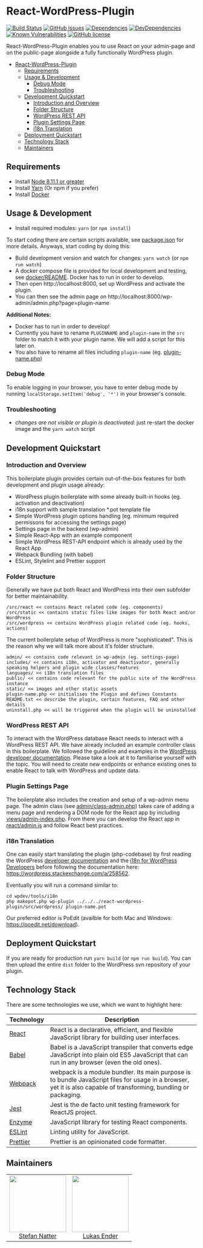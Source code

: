 # React-WordPress-Plugin

[![Build Status](https://travis-ci.org/natterstefan/react-wordpress-plugin.svg?branch=master)](https://travis-ci.org/natterstefan/react-wordpress-plugin)
[![GitHub issues](https://img.shields.io/github/issues/natterstefan/react-wordpress-plugin.svg)](https://github.com/natterstefan/react-wordpress-plugin/issues)
[![Dependencies](https://img.shields.io/david/natterstefan/react-wordpress-plugin.svg)](https://github.com/natterstefan/react-wordpress-plugin/blob/master/package.json)
[![DevDependencies](https://img.shields.io/david/dev/natterstefan/react-wordpress-plugin.svg)](https://github.com/natterstefan/react-wordpress-plugin/blob/master/package.json)
[![Known Vulnerabilities](https://snyk.io/test/github/natterstefan/react-wordpress-plugin/badge.svg)](https://snyk.io/test/github/natterstefan/react-wordpress-plugin)
[![GitHub license](https://img.shields.io/github/license/natterstefan/react-wordpress-plugin.svg)](https://github.com/natterstefan/react-wordpress-plugin/blob/master/LICENCE)

React-WordPress-Plugin enables you to use React on your admin-page
and on the public-page alongside a fully functionally WordPress plugin.

<!-- TOC -->

* [React-WordPress-Plugin](#react-wordpress-plugin)
  * [Requirements](#requirements)
  * [Usage & Development](#usage--development)
    * [Debug Mode](#debug-mode)
    * [Troubleshooting](#troubleshooting)
  * [Development Quickstart](#development-quickstart)
    * [Introduction and Overview](#introduction-and-overview)
    * [Folder Structure](#folder-structure)
    * [WordPress REST API](#wordpress-rest-api)
    * [Plugin Settings Page](#plugin-settings-page)
    * [i18n Translation](#i18n-translation)
  * [Deployment Quickstart](#deployment-quickstart)
  * [Technology Stack](#technology-stack)
  * [Maintainers](#maintainers)

<!-- /TOC -->

## Requirements

* Install [Node 8.11.1 or greater](https://nodejs.org)
* Install [Yarn](https://yarnpkg.com/en/docs/install) (Or npm if you prefer)
* Install [Docker](https://www.docker.com/get-docker)

## Usage & Development

* Install required modules: `yarn` (or `npm install`)

To start coding there are certain scripts available, see [package.json](package.json)
for more details. Anyways, start coding by doing this:

* Build development version and watch for changes: `yarn watch` (or `npm run watch`)
* A docker compose file is provided for local development and testing, see
  [docker/README](docker/README.md). Docker has to run in order to develop.
* Then open http://localhost:8000, set up WordPress and activate the plugin.
* You can then see the admin page on http://localhost:8000/wp-admin/admin.php?page=plugin-name

**Additional Notes:**

* Docker has to run in order to develop!
* Currently you have to rename `PLUGINNAME` and `plugin-name` in the `src` folder
  to match it with your plugin name. We will add a script for this later on.
* You also have to rename all files including `plugin-name`
  (eg. [plugin-name.php](src/wordpress/plugin-name.php))

### Debug Mode

To enable logging in your browser, you have to enter debug mode by running
`localStorage.setItem('debug', '*')` in your browser's console.

### Troubleshooting

* _changes are not visible or plugin is deactivated_: just re-start the docker image
  and the `yarn watch` script

## Development Quickstart

### Introduction and Overview

This boilerplate plugin provides certain out-of-the-box features for both development
and plugin usage already:

* WordPress plugin boilerplate with some already built-in hooks (eg. activation
  and deactivation)
* i18n support with sample translation \*.pot template file
* Simple WordPress plugin options handling (eg. minimum required permissons for
  accessing the settings page)
* Settings page in the backend (wp-admin)
* Simple React-App with an example component
* Simple WordPress REST-API endpoint which is already used by the React App
* Webpack Bundling (with babel)
* ESLint, Stylelint and Prettier support

### Folder Structure

Generally we have put both React and WordPress into their own subfolder for
better maintainability.

```
/src/react << contains React related code (eg. components)
/src/static << contains static files like images for both React and/or WordPress
/src/wordpress << contains WordPress plugin related code (eg. hooks, actions)
```

The current boilerplate setup of WordPress is more "sophisticated". This is the
reason why we will talk more about it's folder structure.

```
admin/ << contains code relevant in wp-admin (eg. settings-page)
includes/ << contains i18n, activator and deactivator, generally speaking helpers and plugin wide classes/features
languages/ << i18n translation files
public/ << contains code relevant for the public site of the WordPress instance
static/ << images and other static assets
plugin-name.php << initialises the Plugin and defines Constants
README.txt << describe the plugin, certain features, FAQ and other details
uninstall.php << will be triggered when the plugin will be uninstalled
```

### WordPress REST API

To interact with the WordPress database React needs to interact with a WordPress
REST API. We have already included an example controller class in this boilerplate.
We followed the guideline and examples in the [WordPress developer documentation](https://developer.wordpress.org/rest-api/extending-the-rest-api/adding-custom-endpoints/).
Please take a look at it to familiarise yourself with the topic. You will need
to create new endpoints or enhance existing ones to enable React to talk with
WordPress and update data.

### Plugin Settings Page

The boilerplate also includes the creation and setup of a wp-admin menu page.
The admin class (see [admin/class-admin.php](src/wordpress/admin/class-admin.php))
takes care of adding a menu page and rendering a DOM node for the React app by
including [views/admin-index.php](src/wordpress/admin/views/admin-index.php).
From there you can develop the React app in [react/admin.js](src/react/admin.js)
and follow React best practices.

### i18n Translation

One can easily start translating the plugin (php-codebase) by first reading the
WordPress [developer documentation](https://developer.wordpress.org/themes/functionality/localization/)
and the [i18n for WordPress Developers](https://codex.wordpress.org/I18n_for_WordPress_Developers)
before following the documentation here: https://wordpress.stackexchange.com/a/258562.

Eventually you will run a command similar to:

```
cd wpdev/tools/i18n
php makepot.php wp-plugin ../../../react-wordpress-plugin/src/wordpress/ plugin-name.pot
```

Our preferred editor is PoEdit (availble for both Mac and Windows: https://poedit.net/download).

## Deployment Quickstart

If you are ready for production run `yarn build` (or `npm run build`). You can
then upload the entire `dist` folder to the WordPress svn repository of your plugin.

## Technology Stack

There are some technologies we use, which we want to highlight here:

| Technology                                       | Description                                                                                                                                                        |
| ------------------------------------------------ | ------------------------------------------------------------------------------------------------------------------------------------------------------------------ |
| [React](https://facebook.github.io/react/)       | React is a declarative, efficient, and flexible JavaScript library for building user interfaces.                                                                   |
| [Babel](http://babeljs.io)                       | Babel is a JavaScript transpiler that converts edge JavaScript into plain old ES5 JavaScript that can run in any browser (even the old ones).                      |
| [Webpack](http://webpack.js.org)                 | webpack is a module bundler. Its main purpose is to bundle JavaScript files for usage in a browser, yet it is also capable of transforming, bundling or packaging. |
| [Jest](https://facebook.github.io/jest/)         | Jest is the de facto unit testing framework for ReactJS project.                                                                                                   |
| [Enzyme](https://github.com/airbnb/enzyme)       | JavaScript library for testing React components.                                                                                                                   |
| [ESLint](http://eslint.org/)                     | Linting utility for JavaScript.                                                                                                                                    |
| [Prettier](https://github.com/prettier/prettier) | Prettier is an opinionated code formatter.                                                                                                                         |

## Maintainers

<table>
  <tbody>
    <tr>
      <td align="center">
        <a href="https://github.com/natterstefan">
          <img width="150" height="150" src="https://github.com/natterstefan.png?v=3&s=150">
          </br>
          Stefan Natter
        </a>
      </td>
      <td align="center">
        <a href="https://github.com/lumannnn">
          <img width="150" height="150" src="https://github.com/lumannnn.png?v=3&s=150">
          </br>
          Lukas Ender
        </a>
      </td>
    </tr>
  <tbody>
</table>
